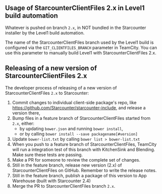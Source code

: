 ## Usage of StarcounterClientFiles 2.x in Level1 build automation

Whatever is pushed on branch `2.x`, in NOT bundled in the Starcounter installer by the Level1 build automation.

The name of the StarcounterClientFiles branch used by the Level1 build is configured via the `GIT_CLIENTFILES_BRANCH` parameter in TeamCity. You can use this parameter to manually build Level1 with StarcounterClientFiles 2.x.


## Releasing of a new version of StarcounterClientFiles 2.x

The developer process of releasing of a new version of StarcounterClientFiles `2.x` to Starcounter:

1. Commit changes to individual client-side package's repo, like https://github.com/Starcounter/starcounter-include, and release a version there,
2. Bump files in a feature branch of StarcounterClientFiles started from `2.x`, either:
   - by updating `bower.json` and running `bower install`,
   - or by calling `bower install --save packagename[#version]`
3. Update `bower-list.txt` by calling `bower list > bower-list.txt`
4. When you push to a feature branch of StarcounterClientFiles, TeamCity will run a integration test of this branch with KitchenSink and Blending. Make sure these tests are passing.
5. Make a PR for someone to review the complete set of changes.
6. Still in the feature branch, release new version (2.x) of StarcounterClientFiles on GitHub. Remember to write the release notes.
7. Still in the feature branch, publish a package of this version to App Warehouse (built with Starcounter 2.4)
8. Merge the PR to StarcounterClientFiles branch `2.x`.
